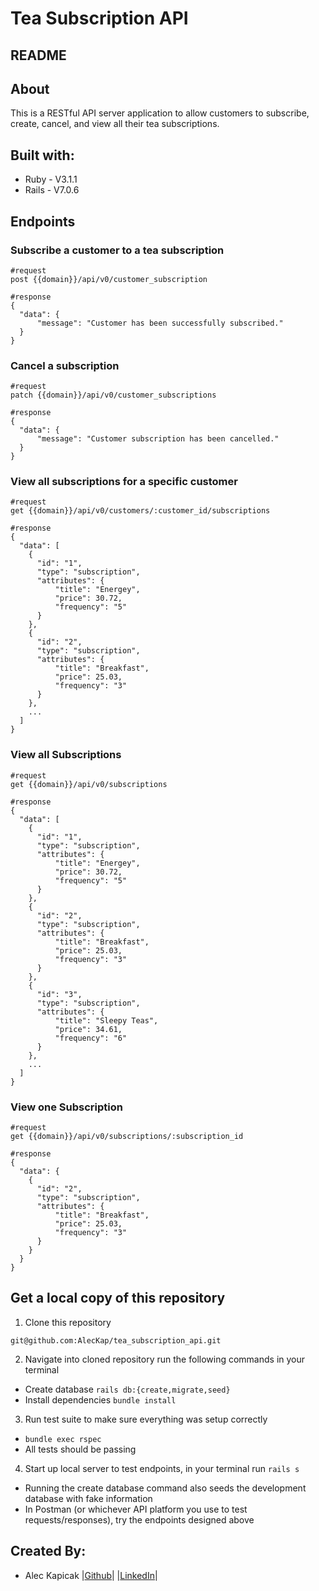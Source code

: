 # Tea Subscription API
## README
## About
This is a RESTful API server application to allow customers to subscribe, create, cancel, and view all their tea subscriptions.
## Built with:
- Ruby - V3.1.1
- Rails - V7.0.6
## Endpoints

### Subscribe a customer to a tea subscription
```
#request
post {{domain}}/api/v0/customer_subscription

#response
{
  "data": {
      "message": "Customer has been successfully subscribed."
  }
}
```
### Cancel a subscription
```
#request
patch {{domain}}/api/v0/customer_subscriptions

#response
{
  "data": {
      "message": "Customer subscription has been cancelled."
  }
}
```
### View all subscriptions for a specific customer
```
#request
get {{domain}}/api/v0/customers/:customer_id/subscriptions

#response
{
  "data": [
    {
      "id": "1",
      "type": "subscription",
      "attributes": {
          "title": "Energey",
          "price": 30.72,
          "frequency": "5"
      }
    },
    {
      "id": "2",
      "type": "subscription",
      "attributes": {
          "title": "Breakfast",
          "price": 25.03,
          "frequency": "3"
      }
    },
    ...
  ]
}
```
### View all Subscriptions
```
#request
get {{domain}}/api/v0/subscriptions

#response
{
  "data": [
    {
      "id": "1",
      "type": "subscription",
      "attributes": {
          "title": "Energey",
          "price": 30.72,
          "frequency": "5"
      }
    },
    {
      "id": "2",
      "type": "subscription",
      "attributes": {
          "title": "Breakfast",
          "price": 25.03,
          "frequency": "3"
      }
    },
    {
      "id": "3",
      "type": "subscription",
      "attributes": {
          "title": "Sleepy Teas",
          "price": 34.61,
          "frequency": "6"
      }
    },
    ...
  ]
}
```
### View one Subscription
```
#request
get {{domain}}/api/v0/subscriptions/:subscription_id

#response
{
  "data": {
    {
      "id": "2",
      "type": "subscription",
      "attributes": {
          "title": "Breakfast",
          "price": 25.03,
          "frequency": "3"
      }
    }
  }
}
```
## Get a local copy of this repository
1. Clone this repository
```
git@github.com:AlecKap/tea_subscription_api.git
```
2. Navigate into cloned repository run the following commands in your terminal
  - Create database
    ```rails db:{create,migrate,seed}```
  - Install dependencies
    ```bundle install```
3. Run test suite to make sure everything was setup correctly
  - ```bundle exec rspec```
  - All tests should be passing
4. Start up local server to test endpoints, in your terminal run ```rails s```
  - Running the create database command also seeds the development database with fake information
  - In Postman (or whichever API platform you use to test requests/responses), try the endpoints designed above


## Created By:
- Alec Kapicak |[Github](https://github.com/AlecKap)| |[LinkedIn](https://www.linkedin.com/in/alec-kapicak/)|


